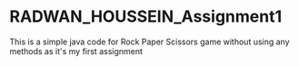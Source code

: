 # RADWAN_HOUSSEIN_Assignment1
This is a simple java code for Rock Paper Scissors game without using any methods as it's my first assignment
